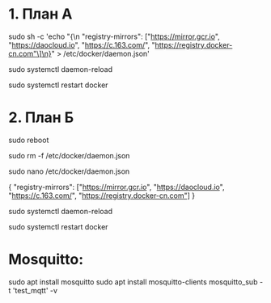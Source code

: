 # 1. План А
sudo sh -c 'echo "{\n "registry-mirrors": ["https://mirror.gcr.io", "https://daocloud.io", "https://c.163.com/", "https://registry.docker-cn.com"\]\n}" > /etc/docker/daemon.json'

sudo systemctl daemon-reload

sudo systemctl restart docker

# 2. План Б

sudo reboot

sudo rm -f /etc/docker/daemon.json

sudo nano /etc/docker/daemon.json

{
 "registry-mirrors": ["https://mirror.gcr.io", "https://daocloud.io", "https://c.163.com/", "https://registry.docker-cn.com"]
}

sudo systemctl daemon-reload

sudo systemctl restart docker


# Mosquitto:
sudo apt  install mosquitto
sudo apt  install mosquitto-clients
mosquitto_sub -t 'test_mqtt' -v

